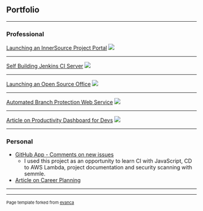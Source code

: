 <link rel="apple-touch-icon" sizes="180x180" href="/apple-touch-icon.png">
<link rel="icon" type="image/png" sizes="32x32" href="/favicon-32x32.png">
<link rel="icon" type="image/png" sizes="16x16" href="/favicon-16x16.png">
<link rel="manifest" href="/site.webmanifest">

## Portfolio

---

### Professional 

[Launching an InnerSource Project Portal](/Launching-InnerSource-Portal)
<img src="https://github.com/SAP/project-portal-for-innersource/raw/main/overview.png"/>

---
[Self Building Jenkins CI Server](/self-building-jenkins)
<img src="images/vagrant.png?raw=true"/>

---
[Launching an Open Source Office](/OSO-launch)
<img src="images/OSO.png?raw=true"/>

---
[Automated Branch Protection Web Service](https://github.com/zkoppert/Auto-branch-protect)
<img src="images/web-service.png?raw=true"/>

---
[Article on Productivity Dashboard for Devs](https://medium.com/initial-state/productivity-dashboard-for-devs-58eea6b2c59a)
<img src="images/dashboard.png">

---

### Personal

- [GitHub App - Comments on new issues](https://github.com/zkoppert/Carl-the-llama)
    - I used this project as an opportunity to learn CI with JavaScript, CD to AWS Lambda, project documentation and security scanning with semmle.
- [Article on Career Planning](https://medium.com/@zacheryk89/career-planning-in-tech-91b650457a59)

---




---
<p style="font-size:11px">Page template forked from <a href="https://github.com/evanca/quick-portfolio">evanca</a></p>
<!-- Remove above link if you don't want to attibute -->

